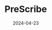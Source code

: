 ---
title: "PreScribe"
description: "Records a conversation between the doctor and the patient and transcribes it. While also giving a checklist of prescribed medications requirements to assist doctor in getting the correct medication history for each patient."
date: 2024-04-23
url: "https://devpost.com/software/prescribe-audio-transcription-and-ai-based-checklist"
image: "assets/img/prescribe.png"
---